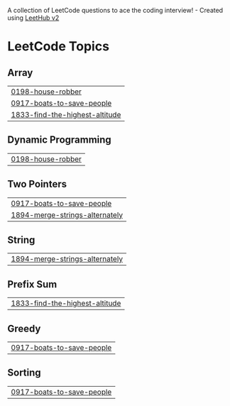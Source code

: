 A collection of LeetCode questions to ace the coding interview! - Created using [LeetHub v2](https://github.com/arunbhardwaj/LeetHub-2.0)
<!---LeetCode Topics Start-->
# LeetCode Topics
## Array
|  |
| ------- |
| [0198-house-robber](https://github.com/rs-vishal/LeetCode/tree/master/0198-house-robber) |
| [0917-boats-to-save-people](https://github.com/rs-vishal/LeetCode/tree/master/0917-boats-to-save-people) |
| [1833-find-the-highest-altitude](https://github.com/rs-vishal/LeetCode/tree/master/1833-find-the-highest-altitude) |
## Dynamic Programming
|  |
| ------- |
| [0198-house-robber](https://github.com/rs-vishal/LeetCode/tree/master/0198-house-robber) |
## Two Pointers
|  |
| ------- |
| [0917-boats-to-save-people](https://github.com/rs-vishal/LeetCode/tree/master/0917-boats-to-save-people) |
| [1894-merge-strings-alternately](https://github.com/rs-vishal/LeetCode/tree/master/1894-merge-strings-alternately) |
## String
|  |
| ------- |
| [1894-merge-strings-alternately](https://github.com/rs-vishal/LeetCode/tree/master/1894-merge-strings-alternately) |
## Prefix Sum
|  |
| ------- |
| [1833-find-the-highest-altitude](https://github.com/rs-vishal/LeetCode/tree/master/1833-find-the-highest-altitude) |
## Greedy
|  |
| ------- |
| [0917-boats-to-save-people](https://github.com/rs-vishal/LeetCode/tree/master/0917-boats-to-save-people) |
## Sorting
|  |
| ------- |
| [0917-boats-to-save-people](https://github.com/rs-vishal/LeetCode/tree/master/0917-boats-to-save-people) |
<!---LeetCode Topics End-->